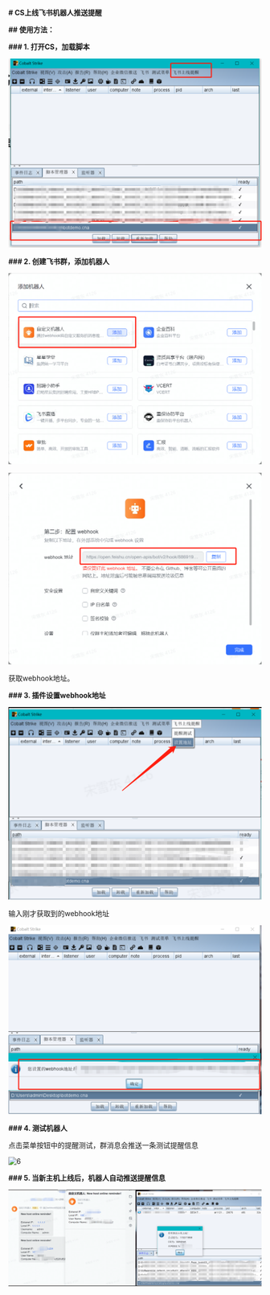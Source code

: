 **# CS上线飞书机器人推送提醒**



**## 使用方法：**



**### 1. 打开CS，加载脚本**

![1](readme.assets\1.png)

**### 2. 创建飞书群，添加机器人**

![2](readme.assets\2.png)

![3](readme.assets\3.png)

获取webhook地址。

**### 3. 插件设置webhook地址**

![4](readme.assets\4.png)

输入刚才获取到的webhook地址

![5](readme.assets\5.png)

**### 4. 测试机器人**

点击菜单按钮中的提醒测试，群消息会推送一条测试提醒信息

![6](readme.assets\6-16397479415691.png)

**### 5. 当新主机上线后，机器人自动推送提醒信息**

![7](readme.assets\7.png)

